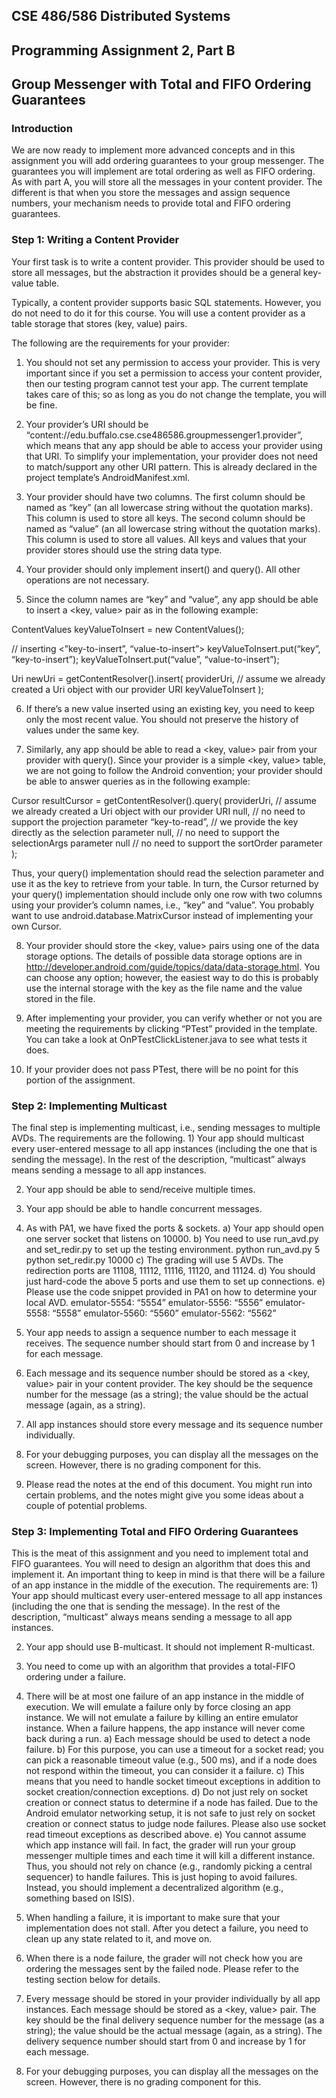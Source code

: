 <h2>CSE 486/586 Distributed Systems</h2>
<h2>Programming Assignment 2, Part B</h2>
<h2>Group Messenger with Total and FIFO Ordering Guarantees</h2>

<h3>Introduction</h3>
We are now ready to implement more advanced concepts and in this assignment you will add ordering guarantees to your group messenger. The guarantees you will implement are total ordering as well as FIFO ordering. As with part A, you will store all the messages in your content provider. The different is that when you store the messages and assign sequence numbers, your mechanism needs to provide total and FIFO ordering guarantees.

<h3>Step 1: Writing a Content Provider</h3>
Your first task is to write a content provider. This provider should be used to store all messages, but the abstraction it provides should be a general key-value table. 

Typically, a content provider supports basic SQL statements. However, you do not need to do it for this course. You will use a content provider as a table storage that stores (key, value) pairs.

The following are the requirements for your provider:
1) You should not set any permission to access your provider. This is very important since if you set a permission to access your content provider, then our testing program cannot test your app. The current template takes care of this; so as long as you do not change the template, you will be fine.

2) Your provider’s URI should be “content://edu.buffalo.cse.cse486586.groupmessenger1.provider”, which means that any app should be able to access your provider using that URI. To simplify your implementation, your provider does not need to match/support any other URI pattern. This is already declared in the project template’s AndroidManifest.xml.

3) Your provider should have two columns.
The first column should be named as “key” (an all lowercase string without the quotation marks). This column is used to store all keys.
The second column should be named as “value” (an all lowercase string without the quotation marks). This column is used to store all values.
All keys and values that your provider stores should use the string data type.

4) Your provider should only implement insert() and query(). All other operations are not necessary.

5) Since the column names are “key” and “value”, any app should be able to insert a <key, value> pair as in the following example:

ContentValues keyValueToInsert = new ContentValues();

// inserting <”key-to-insert”, “value-to-insert”>
keyValueToInsert.put(“key”, “key-to-insert”);
keyValueToInsert.put(“value”, “value-to-insert”);

Uri newUri = getContentResolver().insert(
    providerUri,    // assume we already created a Uri object with our provider URI
    keyValueToInsert
);

6) If there’s a new value inserted using an existing key, you need to keep only the most recent value. You should not preserve the history of values under the same key.

7) Similarly, any app should be able to read a <key, value> pair from your provider with query(). Since your provider is a simple <key, value> table, we are not going to follow the Android convention; your provider should be able to answer queries as in the following example:

Cursor resultCursor = getContentResolver().query(
    providerUri,    // assume we already created a Uri object with our provider URI
    null,                // no need to support the projection parameter
    “key-to-read”,    // we provide the key directly as the selection parameter
    null,                // no need to support the selectionArgs parameter
    null                 // no need to support the sortOrder parameter
);

Thus, your query() implementation should read the selection parameter and use it as the key to retrieve from your table. In turn, the Cursor returned by your query() implementation should include only one row with two columns using your provider’s column names, i.e., “key” and “value”. You probably want to use android.database.MatrixCursor instead of implementing your own Cursor.

8) Your provider should store the <key, value> pairs using one of the data storage options. The details of possible data storage options are in http://developer.android.com/guide/topics/data/data-storage.html. You can choose any option; however, the easiest way to do this is probably use the internal storage with the key as the file name and the value stored in the file.

9) After implementing your provider, you can verify whether or not you are meeting the requirements by clicking “PTest” provided in the template. You can take a look at OnPTestClickListener.java to see what tests it does.

10) If your provider does not pass PTest, there will be no point for this portion of the assignment.

<h3>Step 2: Implementing Multicast</h3>
The final step is implementing multicast, i.e., sending messages to multiple AVDs. The requirements are the following.
1) Your app should multicast every user-entered message to all app instances (including the one that is sending the message). In the rest of the description, “multicast” always means sending a message to all app instances.

2) Your app should be able to send/receive multiple times.

3) Your app should be able to handle concurrent messages.

4) As with PA1, we have fixed the ports & sockets.
      a) Your app should open one server socket that listens on 10000.
      b) You need to use run_avd.py and set_redir.py to set up the testing environment.
            python run_avd.py 5
            python set_redir.py 10000
      c) The grading will use 5 AVDs. The redirection ports are 11108, 11112, 11116, 11120, and 11124.
      d) You should just hard-code the above 5 ports and use them to set up connections.
      e) Please use the code snippet provided in PA1 on how to determine your local AVD.
            emulator-5554: “5554”
            emulator-5556: “5556”
            emulator-5558: “5558”
            emulator-5560: “5560”
            emulator-5562: “5562”
            
5) Your app needs to assign a sequence number to each message it receives. The sequence number should start from 0 and increase by 1 for each message.

6) Each message and its sequence number should be stored as a <key, value> pair in your content provider. The key should be the sequence number for the message (as a string); the value should be the actual message (again, as a string).

7) All app instances should store every message and its sequence number individually.

8) For your debugging purposes, you can display all the messages on the screen. However, there is no grading component for this.

9) Please read the notes at the end of this document. You might run into certain problems, and the notes might give you some ideas about a couple of potential problems.

<h3>Step 3: Implementing Total and FIFO Ordering Guarantees</h3>
This is the meat of this assignment and you need to implement total and FIFO guarantees. You will need to design an algorithm that does this and implement it. An important thing to keep in mind is that there will be a failure of an app instance in the middle of the execution. The requirements are:
1) Your app should multicast every user-entered message to all app instances (including the one that is sending the message). In the rest of the description, “multicast” always means sending a message to all app instances.

2) Your app should use B-multicast. It should not implement R-multicast.

3) You need to come up with an algorithm that provides a total-FIFO ordering under a failure.

4) There will be at most one failure of an app instance in the middle of execution.  We will emulate a failure only by force closing an app instance. We will not emulate a failure by killing an entire emulator instance. When a failure happens, the app instance will never come back during a run.
    a) Each message should be used to detect a node failure.
    b) For this purpose, you can use a timeout for a socket read; you can pick a reasonable timeout value (e.g., 500 ms), and if a node        does not respond within the timeout, you can consider it a failure.
    c) This means that you need to handle socket timeout exceptions in addition to socket creation/connection exceptions.
    d) Do not just rely on socket creation or connect status to determine if a node has failed. Due to the Android emulator networking          setup, it is not safe to just rely on socket creation or connect status to judge node failures. Please also use socket read              timeout exceptions as described above.
    e) You cannot assume which app instance will fail. In fact, the grader will run your group messenger multiple times and each time it        will kill a different instance. Thus, you should not rely on chance (e.g., randomly picking a central sequencer) to handle              failures. This is just hoping to avoid failures. Instead, you should implement a decentralized algorithm (e.g., something based          on ISIS).
    
5) When handling a failure, it is important to make sure that your implementation does not stall. After you detect a failure, you need to clean up any state related to it, and move on.

6) When there is a node failure, the grader will not check how you are ordering the messages sent by the failed node. Please refer to the testing section below for details.

7) Every message should be stored in your provider individually by all app instances. Each message should be stored as a <key, value> pair. The key should be the final delivery sequence number for the message (as a string); the value should be the actual message (again, as a string). The delivery sequence number should start from 0 and increase by 1 for each message.

8) For your debugging purposes, you can display all the messages on the screen. However, there is no grading component for this.
